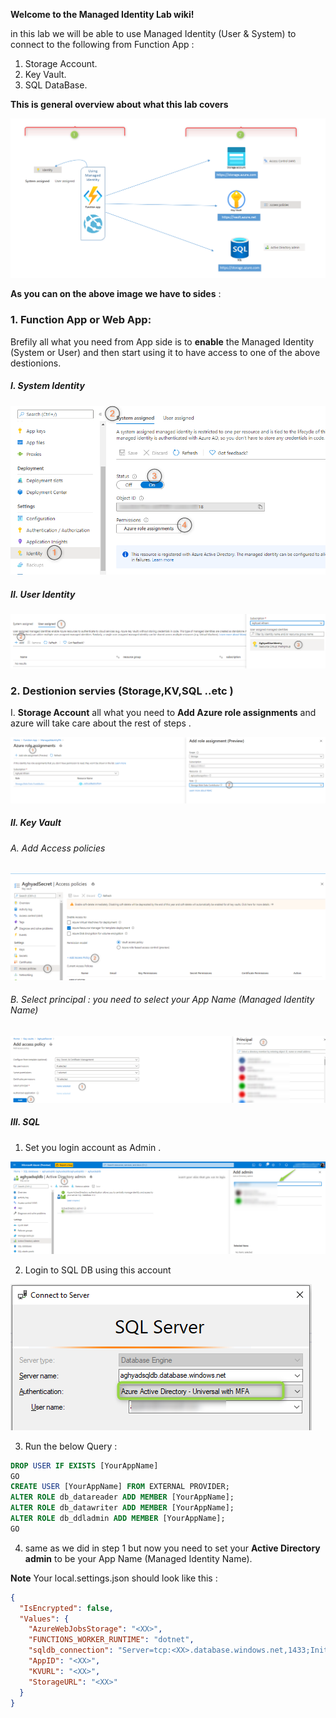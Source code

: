 **Welcome to the Managed Identity Lab wiki!**

in this lab we will be able to use Managed Identity (User & System) to connect to the following from Function App : 
1. Storage Account.
2. Key Vault.
3. SQL DataBase.



**This is general overview about what this lab covers**

![alt text](Imgs/General.png "General")

**As you can on the above image  we have to sides** :
### 1.  Function App or Web App:
  Brefily all what you need from App side is to **enable** the Managed Identity (System or User) and then start using it to have access to one of the above destionions.
   
##### I. System Identity 

![alt text](Imgs/SystemID.png "General")
##### II. User Identity
![alt text](Imgs/UserID.png "UserID")

### 2. **Destionion servies (Storage,KV,SQL ..etc )** 

I. **Storage Account** all what you need to **Add Azure role assignments** and azure will take care about the rest of steps .
 
![alt text](Imgs/Storage.png "General")

##### II. **Key Vault** 

###### A. Add Access policies

![alt text](Imgs/KV.png "General")

###### B. Select principal : you need to select your App Name (Managed Identity Name) 

![alt text](Imgs/KV2.png "General")

##### III. **SQL** 

1. Set you login account as Admin .
   
![alt text](Imgs/SQL1.png "General")

2. Login to SQL DB using this account 

 ![alt text](Imgs/SQL2.png "General")

3. Run the below Query :

```SQL
DROP USER IF EXISTS [YourAppName]
GO
CREATE USER [YourAppName] FROM EXTERNAL PROVIDER;
ALTER ROLE db_datareader ADD MEMBER [YourAppName];
ALTER ROLE db_datawriter ADD MEMBER [YourAppName];
ALTER ROLE db_ddladmin ADD MEMBER [YourAppName];
GO
```


4. same as we did in step 1 but now you need to set your **Active Directory admin** to be your App Name (Managed Identity Name).



**Note** Your local.settings.json should look like this : 

```JSON
{
  "IsEncrypted": false,
  "Values": {
    "AzureWebJobsStorage": "<XX>",
    "FUNCTIONS_WORKER_RUNTIME": "dotnet",
    "sqldb_connection": "Server=tcp:<XX>.database.windows.net,1433;Initial Catalog=<XX>;",
    "AppID": "<XX>",
    "KVURL": "<XX>",
    "StorageURL": "<XX>"
  }
}
```